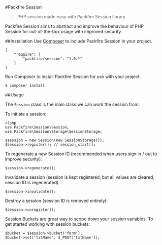 #Packfire Session
>PHP session made easy with Packfire Session library.

Packfire Session aims to abstract and improve the behaviour of PHP Session for out-of-the-box usage with improved security.

##Installation
Use [Composer](https://getcomposer.org/) to include Packfire Session in your project.

    {
        "require": {
			"packfire/session": "1.0.*"
		}
	}

Run Composer to install Packfire Session for use with your project.

    $ composer install

##Usage

The `Session` class is the main class we can work the session from.

To initiate a session:

	<?php
	use Packfire\Session\Session;
	use Packfire\Session\Storage\SessionStorage;

	$session = new Session(new SessionStorage());
	$session->register(); // session_start();

To regenerate a new Session ID (recommended when users sign in / out to improve security):

	$session->regenerate();

Invalidate a session (session is kept registered, but all values are cleared, session ID is regenerated):

	$session->invalidate();

Destroy a session (session ID is removed entirely):

	$session->unregister();

Session Buckets are great way to scope down your session variables. To get started working with session buckets:

	$bucket = $session->bucket('form');
	$bucket->set('txtName', $_POST['txtName']);


	